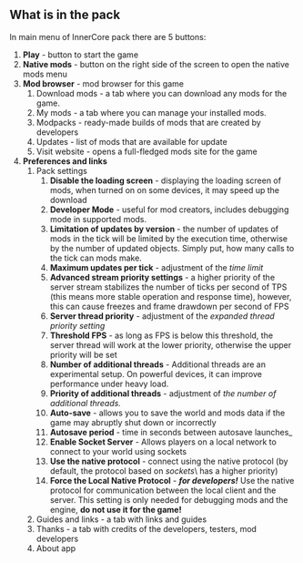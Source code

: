 ## What is in the pack

In main menu of InnerCore pack there are 5 buttons:

1. **Play** - button to start the game
2. **Native mods** - button on the right side of the screen to open the native mods menu
3. **Mod browser** - mod browser for this game
   1. Download mods - a tab where you can download any mods for the game.
   2. My mods - a tab where you can manage your installed mods.
   3. Modpacks - ready-made builds of mods that are created by developers
   4. Updates - list of mods that are available for update
   5. Visit website - opens a full-fledged mods site for the game
4. **Preferences and links**
   1. Pack settings
      1. **Disable the loading screen** - displaying the loading screen of mods, when turned on on some devices, it may speed up the download
      2. **Developer Mode** - useful for mod creators, includes debugging mode in supported mods.
      3. **Limitation of updates by version** - the number of updates of mods in the tick will be limited by the execution time, otherwise by the number of updated objects. Simply put, how many calls to the tick can mods make.
      4. **Maximum updates per tick** - adjustment of the _time limit_
      5. **Advanced stream priority settings** - a higher priority of the server stream stabilizes the number of ticks per second of TPS \(this means more stable operation and response time\), however, this can cause freezes and frame drawdown per second of FPS
      6. **Server thread priority** - adjustment of the _expanded thread priority setting_
      7. **Threshold FPS** - as long as FPS is below this threshold, the server thread will work at the lower priority, otherwise the upper priority will be set
      8. **Number of additional threads** - Additional threads are an experimental setup. On powerful devices, it can improve performance under heavy load.
      9. **Priority of additional threads** - adjustment of _the number of additional threads._
      10. **Auto-save** - allows you to save the world and mods data if the game may abruptly shut down or incorrectly
      11. **Autosave period** - time in seconds between autosave launches_
      12. **Enable Socket Server** - Allows players on a local network to connect to your world using sockets
      13. **Use the native protocol** - connect using the native protocol \(by default, the protocol based on _sockets_\ has a higher priority)
      14. **Force the Local Native Protocol** - _**for developers!**_ Use the native protocol for communication between the local client and the server. This setting is only needed for debugging mods and the engine, **do not use it for the game!**
   2. Guides and links - a tab with links and guides
   3. Thanks - a tab with credits of the developers, testers, mod developers
   4. About app
